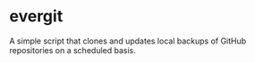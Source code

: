 # evergit
A simple script that clones and updates local backups of GitHub repositories on a scheduled basis.
